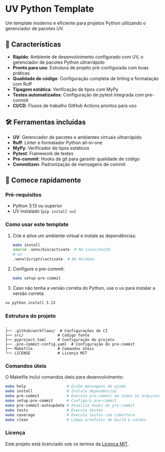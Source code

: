 # UV Python Template

Um template moderno e eficiente para projetos Python utilizando o gerenciador de pacotes UV.

## 🚀 Características

- **Rápido**: Ambiente de desenvolvimento configurado com UV, o gerenciador de pacotes Python ultrarrápido
- **Pronto para uso**: Estrutura de projeto pré-configurada com boas práticas
- **Qualidade de código**: Configuração completa de linting e formatação com Ruff
- **Tipagem estática**: Verificação de tipos com MyPy
- **Testes automatizados**: Configuração de pytest integrada com pre-commit
- **CI/CD**: Fluxos de trabalho GitHub Actions prontos para uso

## 🛠️ Ferramentas incluídas

- **UV**: Gerenciador de pacotes e ambientes virtuais ultrarrápido
- **Ruff**: Linter e formatador Python all-in-one
- **MyPy**: Verificador de tipos estáticos
- **Pytest**: Framework de testes
- **Pre-commit**: Hooks de git para garantir qualidade de código
- **Commitizen**: Padronização de mensagens de commit

## 🔧 Comece rapidamente

### Pré-requisitos

- Python 3.13 ou superior
- UV instalado (`pip install uv`)

### Como usar este template

1. Crie e ative um ambiente virtual e instale as dependências:
   ```bash
   make install
   source .venv/bin/activate  # No Linux/macOS
   # ou
   .venv\Scripts\activate  # No Windows
   ```

2. Configure o pre-commit:
   ```bash
   make setup-pre-commit
   ```

3. Caso não tenha a versão correta do Python, use o uv para instalar a versão correta.
```bash
uv python install 3.13
```

### Estrutura do projeto

```
.
├── .github/workflows/  # Configurações de CI
├── src/               # Código fonte
├── pyproject.toml     # Configuração do projeto
├── .pre-commit-config.yaml  # Configuração do pre-commit
├── Makefile           # Comandos úteis
└── LICENSE            # Licença MIT
```

### Comandos úteis

O Makefile inclui comandos úteis para desenvolvimento:

```bash
make help                  # Exibe mensagens de ajuda
make install               # Instala dependências
make pre-commit            # Executa pre-commit em todos os arquivos
make setup-pre-commit      # Configura pre-commit
make pre-commit-autoupdate # Atualiza hooks do pre-commit
make tests                 # Executa testes
make coverage              # Executa testes com cobertura
make clean                 # Limpa artefatos de build e caches
```

### Licença

Este projeto está licenciado sob os termos da [Licença MIT](LICENSE).
